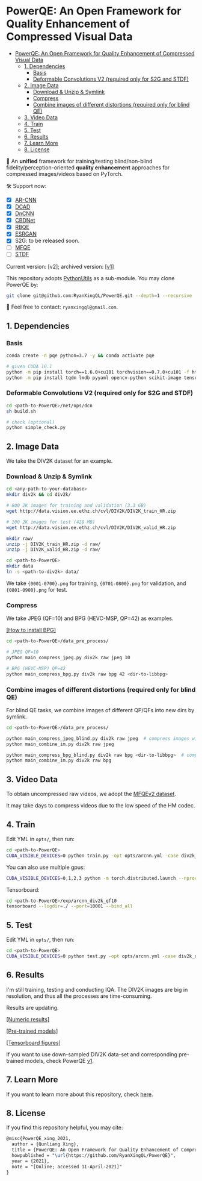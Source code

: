 # PowerQE: An Open Framework for Quality Enhancement of Compressed Visual Data

- [PowerQE: An Open Framework for Quality Enhancement of Compressed Visual Data](#powerqe-an-open-framework-for-quality-enhancement-of-compressed-visual-data)
  - [1. Dependencies](#1-dependencies)
    - [Basis](#basis)
    - [Deformable Convolutions V2 (required only for S2G and STDF)](#deformable-convolutions-v2-required-only-for-s2g-and-stdf)
  - [2. Image Data](#2-image-data)
    - [Download & Unzip & Symlink](#download--unzip--symlink)
    - [Compress](#compress)
    - [Combine images of different distortions (required only for blind QE)](#combine-images-of-different-distortions-required-only-for-blind-qe)
  - [3. Video Data](#3-video-data)
  - [4. Train](#4-train)
  - [5. Test](#5-test)
  - [6. Results](#6-results)
  - [7. Learn More](#7-learn-more)
  - [8. License](#8-license)

:running: An **unified** framework for training/testing blind/non-blind fidelity/perception-oriented **quality enhancement** approaches for compressed images/videos based on PyTorch.

:hammer_and_wrench: Support now:

- [x] [AR-CNN](https://openaccess.thecvf.com/content_iccv_2015/html/Dong_Compression_Artifacts_Reduction_ICCV_2015_paper.html)
- [x] [DCAD](https://ieeexplore.ieee.org/abstract/document/7923714/)
- [x] [DnCNN](https://arxiv.org/abs/1608.03981)
- [x] [CBDNet](https://arxiv.org/abs/1807.04686)
- [x] [RBQE](https://github.com/RyanXingQL/RBQE)
- [x] [ESRGAN](https://github.com/RyanXingQL/SubjectiveQE-ESRGAN)
- [x] S2G: to be released soon.
- [ ] [MFQE](https://github.com/RyanXingQL/MFQEv2.0)
- [ ] [STDF](https://github.com/RyanXingQL/STDF-PyTorch)

Current version: [v2]; archived version: [[v1]](https://github.com/RyanXingQL/PowerQE/tree/ea903fd0d04154c95b321b5100540249856bd44b)

This repository adopts [PythonUtils](https://github.com/RyanXingQL/PythonUtils) as a sub-module. You may clone PowerQE by:

```bash
git clone git@github.com:RyanXingQL/PowerQE.git --depth=1 --recursive
```

:e-mail: Feel free to contact: `ryanxingql@gmail.com`.

## 1. Dependencies

### Basis

```bash
conda create -n pqe python=3.7 -y && conda activate pqe

# given CUDA 10.1
python -m pip install torch==1.6.0+cu101 torchvision==0.7.0+cu101 -f https://download.pytorch.org/whl/torch_stable.html
python -m pip install tqdm lmdb pyyaml opencv-python scikit-image tensorboard lpips
```

### Deformable Convolutions V2 (required only for S2G and STDF)

```bash
cd <path-to-PowerQE>/net/ops/dcn
sh build.sh

# check (optional)
python simple_check.py
```

## 2. Image Data

We take the DIV2K dataset for an example.

### Download & Unzip & Symlink

```bash
cd <any-path-to-your-database>
mkdir div2k && cd div2k/

# 800 2K images for training and validation (3.3 GB)
wget http://data.vision.ee.ethz.ch/cvl/DIV2K/DIV2K_train_HR.zip

# 100 2K images for test (428 MB)
wget http://data.vision.ee.ethz.ch/cvl/DIV2K/DIV2K_valid_HR.zip

mkdir raw/
unzip -j DIV2K_train_HR.zip -d raw/
unzip -j DIV2K_valid_HR.zip -d raw/

cd <path-to-PowerQE>
mkdir data
ln -s <path-to-div2k> data/
```

We take `{0001-0700}.png` for training, `{0701-0800}.png` for validation, and `{0801-0900}.png` for test.

### Compress

We take JPEG (QF=10) and BPG (HEVC-MSP, QP=42) as examples.

[[How to install BPG]](https://github.com/RyanXingQL/PowerQE/wiki/How-to-install-BPG%3F)

```bash
cd <path-to-PowerQE>/data_pre_process/

# JPEG QF=10
python main_compress_jpeg.py div2k raw jpeg 10

# BPG (HEVC-MSP) QP=42
python main_compress_bpg.py div2k raw bpg 42 <dir-to-libbpg>
```

### Combine images of different distortions (required only for blind QE)

For blind QE tasks, we combine images of different QP/QFs into new dirs by symlink.

```bash
cd <path-to-PowerQE>/data_pre_process/

python main_compress_jpeg_blind.py div2k raw jpeg  # compress images with qf=10, 20, 30, 40 and 50 first
python main_combine_im.py div2k raw jpeg

python main_compress_bpg_blind.py div2k raw bpg <dir-to-libbpg>  # compress images with qp=42, 37, 32, 27 and 22 first
python main_combine_im.py div2k raw bpg
```

## 3. Video Data

To obtain uncompressed raw videos, we adopt the [MFQEv2 dataset](https://github.com/RyanXingQL/MFQEv2.0/wiki/MFQEv2-Dataset).

It may take days to compress videos due to the low speed of the HM codec.

## 4. Train

Edit YML in `opts/`, then run:

```bash
cd <path-to-PowerQE>
CUDA_VISIBLE_DEVICES=0 python train.py -opt opts/arcnn.yml -case div2k_qf10
```

You can also use multiple gpus:

```bash
CUDA_VISIBLE_DEVICES=0,1,2,3 python -m torch.distributed.launch --nproc_per_node=4 --master_port=1111 train.py -opt opts/arcnn.yml -case div2k_qf10
```

Tensorboard:

```bash
cd <path-to-PowerQE>/exp/arcnn_div2k_qf10
tensorboard --logdir=./ --port=10001 --bind_all
```

## 5. Test

Edit YML in `opts/`, then run:

```bash
cd <path-to-PowerQE>
CUDA_VISIBLE_DEVICES=0 python test.py -opt opts/arcnn.yml -case div2k_qf10
```

## 6. Results

I'm still training, testing and conducting IQA. The DIV2K images are big in resolution, and thus all the processes are time-consuming.

Results are updating.

[[Numeric results]](https://github.com/RyanXingQL/PowerQE/wiki/Results)

[[Pre-trained models]](https://github.com/RyanXingQL/PowerQE/releases)

[[Tensorboard figures]](https://github.com/RyanXingQL/PowerQE/issues/2)

If you want to use down-sampled DIV2K data-set and corresponding pre-trained models, check PowerQE [v1](https://github.com/RyanXingQL/PowerQE/tree/ea903fd0d04154c95b321b5100540249856bd44b).

## 7. Learn More

If you want to learn more about this repository, check [here](https://github.com/RyanXingQL/PowerQE/wiki/Learn-More).

## 8. License

If you find this repository helpful, you may cite:

```tex
@misc{PowerQE_xing_2021,
  author = {Qunliang Xing},
  title = {PowerQE: An Open Framework for Quality Enhancement of Compressed Visual Data},
  howpublished = "\url{https://github.com/RyanXingQL/PowerQE}",
  year = {2021}, 
  note = "[Online; accessed 11-April-2021]"
}
```
